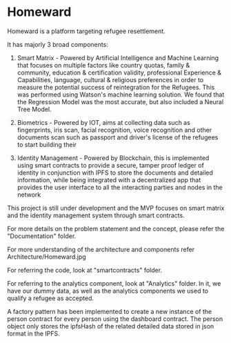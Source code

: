 # Homeward

Homeward is a platform targeting refugee resettlement.

It has majorly 3 broad components:

1) Smart Matrix - Powered by Artificial Intelligence and Machine Learning that focuses on multiple factors like country quotas, family & community, education & certification validity, professional Experience & Capabilities, language, cultural & religious preferences in order to measure the potential success of reintegration for the Refugees. This was performed using Watson's machine learning solution. We found that the Regression Model was the most accurate, but also included a Neural Tree Model.

2) Biometrics - Powered by IOT, aims at collecting data such as fingerprints, iris scan, facial recognition, voice recognition and other documents scan such as passport and driver's license of the refugees to start building their

3) Identity Management - Powered by Blockchain, this is implemented using smart contracts to provide a secure, tamper proof ledger of identity in conjunction with IPFS to store the documents and detailed information, while being integrated with a decentralized app that provides the user interface to all the interacting parties and nodes in the network

This project is still under development and the MVP focuses on smart matrix and the identity management system through smart contracts.

For more details on the problem statement and the concept, please refer the "Documentation" folder.

For more understanding of the architecture and components refer Architecture/Homeward.jpg

For referring the code, look at "smartcontracts" folder.

For referring to the analytics component, look at "Analytics" folder. In it, we have our dummy data, as well as the analytics components we used to qualify a refugee as accepted.

A factory pattern has been implemented to create a new instance of the person contract for every person using the dashboard contract. The person object only stores the ipfsHash of the related detailed data stored in json format in the IPFS.
